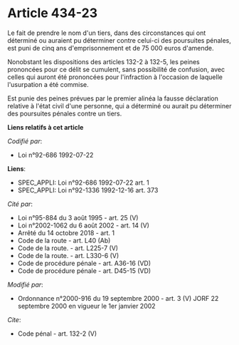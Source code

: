 # Article 434-23

Le fait de prendre le nom d'un tiers, dans des circonstances qui ont déterminé ou auraient pu déterminer contre celui-ci des
poursuites pénales, est puni de cinq ans d'emprisonnement et de 75 000 euros d'amende. 

Nonobstant les dispositions des articles 132-2 à 132-5, les peines prononcées pour ce délit se cumulent, sans possibilité de
confusion, avec celles qui auront été prononcées pour l'infraction à l'occasion de laquelle l'usurpation a été commise. 

Est punie des peines prévues par le premier alinéa la fausse déclaration relative à l'état civil d'une personne, qui a
déterminé ou aurait pu déterminer des poursuites pénales contre un tiers.

**Liens relatifs à cet article**

_Codifié par_:

  - Loi n°92-686 1992-07-22

**Liens**:

  - SPEC_APPLI: Loi n°92-686 1992-07-22 art. 1
  - SPEC_APPLI: Loi n°92-1336 1992-12-16 art. 373

_Cité par_:

  - Loi n°95-884 du 3 août 1995 - art. 25 (V)
  - Loi n°2002-1062 du 6 août 2002 - art. 14 (V)
  - Arrêté du 14 octobre 2018 - art. 1
  - Code de la route - art. L40 (Ab)
  - Code de la route. - art. L225-7 (V)
  - Code de la route. - art. L330-6 (V)
  - Code de procédure pénale - art. A36-16 (VD)
  - Code de procédure pénale - art. D45-15 (VD)

_Modifié par_:

  - Ordonnance n°2000-916 du 19 septembre 2000 - art. 3 (V) JORF 22 septembre 2000 en vigueur le 1er janvier 2002

_Cite_:

  - Code pénal - art. 132-2 (V)
